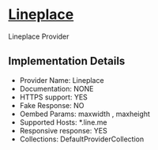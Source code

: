 # [Lineplace](https://*.line.me)

Lineplace Provider

## Implementation Details

- Provider
Name: Lineplace
- Documentation: NONE
- HTTPS support: YES
- Fake Response: NO
- Oembed Params: maxwidth , maxheight
- Supported Hosts: *.line.me
- Responsive response: YES
- Collections: DefaultProviderCollection


